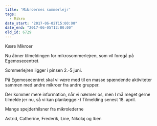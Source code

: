 ```yaml
---
title: 'Mikroernes sommerlejr'
tags:
  - Mikro
date_start: "2017-06-02T15:00:00"
date_end: "2017-06-05T12:00:00"
old_id: 6729
---
```

Kære Mikroer

Nu åbner tilmeldingen for mikrosommerlejren, som vil foregå på Egemosecentret.

Sommerlejren ligger i pinsen 2.-5 juni.

På Egemosecentret skal vi være med til en masse spændende aktiviteter sammen med andre mikroer fra andre grupper.

Der kommer mere information, når vi nærmer os, men I må meget gerne tilmelde jer nu, så vi kan planlægge:-) Tilmelding senest 18. april.

Mange spejderhilsner fra mikrolederne

Astrid, Catherine, Frederik, Line, Nikolaj og Iben